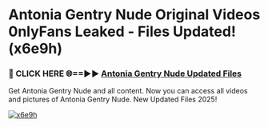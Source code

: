 # Antonia Gentry Nude Original Videos 0nlyFans Leaked - Files Updated! (x6e9h)

<h3>🔴 CLICK HERE 🌐==►► <a href="https://tinyurl.com/4mcuefdz" rel="nofollow">Antonia Gentry Nude Updated Files</a></h3>

Get Antonia Gentry Nude and all content. Now you can access all videos and pictures of Antonia Gentry Nude. New Updated Files 2025!

[![x6e9h](https://i.imgur.com/StAQSOY.gif)](https://tinyurl.com/4mcuefdz)

